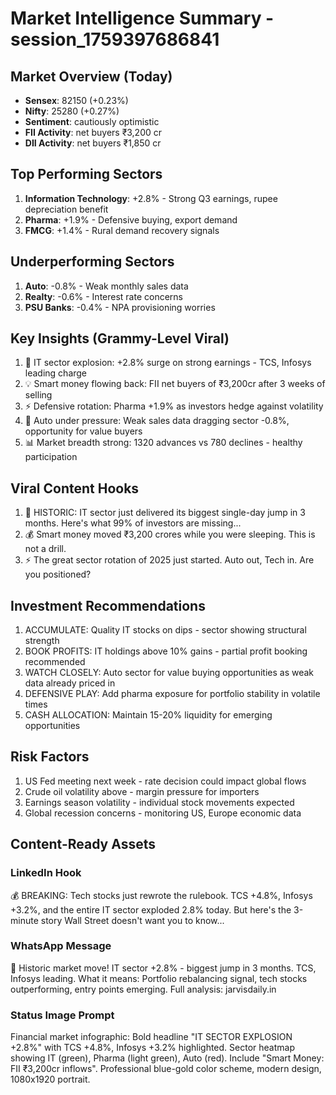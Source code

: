 # Market Intelligence Summary - session_1759397686841

## Market Overview (Today)
- **Sensex**: 82150 (+0.23%)
- **Nifty**: 25280 (+0.27%)
- **Sentiment**: cautiously optimistic
- **FII Activity**: net buyers ₹3,200 cr
- **DII Activity**: net buyers ₹1,850 cr

## Top Performing Sectors
1. **Information Technology**: +2.8% - Strong Q3 earnings, rupee depreciation benefit
2. **Pharma**: +1.9% - Defensive buying, export demand
3. **FMCG**: +1.4% - Rural demand recovery signals

## Underperforming Sectors
1. **Auto**: -0.8% - Weak monthly sales data
2. **Realty**: -0.6% - Interest rate concerns
3. **PSU Banks**: -0.4% - NPA provisioning worries

## Key Insights (Grammy-Level Viral)
1. 🎯 IT sector explosion: +2.8% surge on strong earnings - TCS, Infosys leading charge
2. 💡 Smart money flowing back: FII net buyers of ₹3,200cr after 3 weeks of selling
3. ⚡ Defensive rotation: Pharma +1.9% as investors hedge against volatility
4. 🚨 Auto under pressure: Weak sales data dragging sector -0.8%, opportunity for value buyers
5. 📊 Market breadth strong: 1320 advances vs 780 declines - healthy participation

## Viral Content Hooks
1. 🚨 HISTORIC: IT sector just delivered its biggest single-day jump in 3 months. Here's what 99% of investors are missing...
2. 💰 Smart money moved ₹3,200 crores while you were sleeping. This is not a drill.
3. ⚡ The great sector rotation of 2025 just started. Auto out, Tech in. Are you positioned?

## Investment Recommendations
1. ACCUMULATE: Quality IT stocks on dips - sector showing structural strength
2. BOOK PROFITS: IT holdings above 10% gains - partial profit booking recommended
3. WATCH CLOSELY: Auto sector for value buying opportunities as weak data already priced in
4. DEFENSIVE PLAY: Add pharma exposure for portfolio stability in volatile times
5. CASH ALLOCATION: Maintain 15-20% liquidity for emerging opportunities

## Risk Factors
1. US Fed meeting next week - rate decision could impact global flows
2. Crude oil volatility above  - margin pressure for importers
3. Earnings season volatility - individual stock movements expected
4. Global recession concerns - monitoring US, Europe economic data

## Content-Ready Assets
### LinkedIn Hook
💰 BREAKING: Tech stocks just rewrote the rulebook. TCS +4.8%, Infosys +3.2%, and the entire IT sector exploded 2.8% today. But here's the 3-minute story Wall Street doesn't want you to know...

### WhatsApp Message
🚨 Historic market move! IT sector +2.8% - biggest jump in 3 months. TCS, Infosys leading. What it means: Portfolio rebalancing signal, tech stocks outperforming, entry points emerging. Full analysis: jarvisdaily.in

### Status Image Prompt
Financial market infographic: Bold headline "IT SECTOR EXPLOSION +2.8%" with TCS +4.8%, Infosys +3.2% highlighted. Sector heatmap showing IT (green), Pharma (light green), Auto (red). Include "Smart Money: FII ₹3,200cr inflows". Professional blue-gold color scheme, modern design, 1080x1920 portrait.
